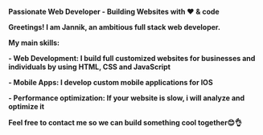 **Passionate Web Developer - Building Websites with ❤ & code**

**Greetings! I am Jannik, an ambitious full stack web developer.** 

**My main skills:** 

**-	Web Development: I build full customized websites for businesses and individuals by using 
       HTML, CSS and JavaScript**

**-	Mobile Apps: I develop custom mobile applications for IOS**

**-	Performance optimization: If your website is slow, i will analyze and optimize it**

**Feel free to contact me so we can build something cool together😊👌** 
